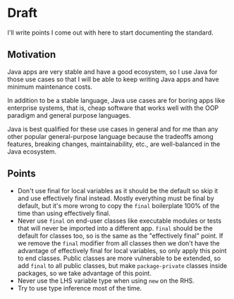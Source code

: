 # Draft

I'll write points I come out with here to start documenting the standard.

## Motivation

Java apps are very stable and have a good ecosystem, so I use Java for those
use cases so that I will be able to keep writing Java apps and have minimum
maintenance costs.

In addition to be a stable language, Java use cases are for boring apps like
enterprise systems, that is, cheap software that works well with the OOP
paradigm and general purpose languages.

Java is best qualified for these use cases in general and for me than any other
popular general-purpose language because the tradeoffs among features, breaking
changes, maintainability, etc., are well-balanced in the Java ecosystem. 

## Points

- Don't use final for local variables as it should be the default so skip it 
  and use effectively final instead. Mostly everything must be final by 
  default, but it's more wrong to copy the `final` boilerplate 100% of the 
  time than using effectively final.
- Never use `final` on end-user classes like executable modules or tests 
  that will never be imported into a different app. `final` should be the 
  default for classes too, so is the same as the "effectively final" point. 
  If we remove the `final` modifier from all classes then we don't have the 
  advantage of effectively final for local variables, so only apply this 
  point to end classes. Public classes are more vulnerable to be extended, 
  so add `final` to all public classes, but make `package-private` classes 
  inside packages, so we take advantage of this point. 
- Never use the LHS variable type when using `new` on the RHS.
- Try to use type inference most of the time.
